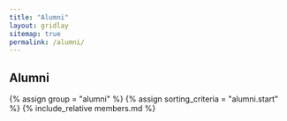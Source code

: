 ```yaml
---
title: "Alumni"
layout: gridlay
sitemap: true
permalink: /alumni/
---
```


<h2 class="team-role">Alumni</h2>
{% assign group = "alumni" %}
{% assign sorting_criteria = "alumni.start" %}
{% include_relative members.md %}

